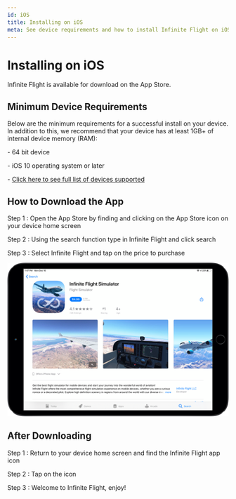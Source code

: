 ```yaml
---
id: iOS
title: Installing on iOS
meta: See device requirements and how to install Infinite Flight on iOS
---
```


# Installing on iOS

Infinite Flight is available for download on the App Store.



## Minimum Device Requirements

Below are the minimum requirements for a successful install on your device. In addition to this, we recommend that your device has at least 1GB+ of internal device memory (RAM):

\-    64 bit device

\-    iOS 10 operating system or later

\-    [Click here to see full list of devices supported](https://community.infiniteflight.com/t/device-compatibility-thread-19-4-built-by-us-for-you/323610)



## How to Download the App

Step 1
:  Open the App Store by finding and clicking on the App Store icon on your device home screen

Step 2
: Using the search function type in Infinite Flight and click search

Step 3
: Select Infinite Flight and tap on the price to purchase



![Infinite Flight on the App Store](_images/manual/frames/app-store.png)



## After Downloading

Step 1
: Return to your device home screen and find the Infinite Flight app icon

Step 2
: Tap on the icon

Step 3
: Welcome to Infinite Flight, enjoy!